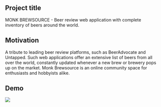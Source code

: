 ## Project title
MONK BREWSOURCE - Beer review web application with complete inventory of beers around the world.

## Motivation
A tribute to leading beer review platforms, such as BeerAdvocate and Untapped. Such web applications offer an extensive list 
of beers from all over the world, constantly updated whenever a new brew or brewery pops up on the market. Monk Brewsource is
an online community space for enthusiasts and hobbyists alike.


## Demo
![](placard-gify.gif)

